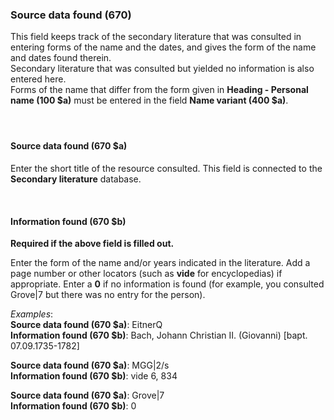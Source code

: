### Source data found (670) 

This field keeps track of the secondary literature that was consulted in entering forms of the name and the dates, and gives the form of the name and dates found therein.  
Secondary literature that was consulted but yielded no information is also entered here.  
Forms of the name that differ from the form given in **Heading - Personal name (100 $a)** must be entered in the field **Name variant (400 $a)**.

#### &nbsp;

#### Source data found (670 $a) 

Enter the short title of the resource consulted. This field is connected to the **Secondary literature** database.

&nbsp;

#### Information found (670 $b)

**Required if the above field is filled out.**

Enter the form of the name and/or years indicated in the literature. Add a page number or other locators (such as **vide** for encyclopedias) if appropriate. Enter a **0** if no information is found (for example, you consulted Grove|7 but there was no entry for the person).

_Examples_:  
**Source data found (670 $a)**: EitnerQ  
**Information found (670 $b)**: Bach, Johann Christian II. (Giovanni) [bapt. 07.09.1735-1782]  
  
**Source data found (670 $a)**: MGG|2/s  
**Information found (670 $b)**: vide 6, 834

**Source data found (670 $a)**: Grove|7  
**Information found (670 $b)**: 0